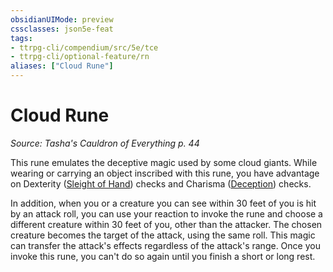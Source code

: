 ```yaml
---
obsidianUIMode: preview
cssclasses: json5e-feat
tags:
- ttrpg-cli/compendium/src/5e/tce
- ttrpg-cli/optional-feature/rn
aliases: ["Cloud Rune"]
---
```

# Cloud Rune
*Source: Tasha's Cauldron of Everything p. 44*  

This rune emulates the deceptive magic used by some cloud giants. While wearing or carrying an object inscribed with this rune, you have advantage on Dexterity ([Sleight of Hand](3-Compendium/rules/skills.md#Sleight%20of%20Hand)) checks and Charisma ([Deception](3-Compendium/rules/skills.md#Deception)) checks.

In addition, when you or a creature you can see within 30 feet of you is hit by an attack roll, you can use your reaction to invoke the rune and choose a different creature within 30 feet of you, other than the attacker. The chosen creature becomes the target of the attack, using the same roll. This magic can transfer the attack's effects regardless of the attack's range. Once you invoke this rune, you can't do so again until you finish a short or long rest.
